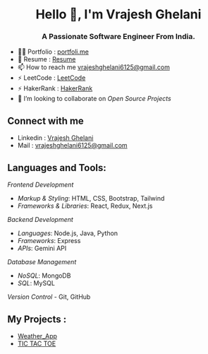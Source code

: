 
<h1 align="center">Hello 👋, I'm Vrajesh Ghelani</h1> 
<h3 align="center">A Passionate Software Engineer From India.</h3> 
 
<!-- <p align="left"> <img src="https://komarev.com/ghpvc/?username=priyanshuvaliya&label=Profile%20views&color=0e75b6&style=flat" alt="priyanshuvaliya" /> </p> -->
  
- 👨‍💻 Portfolio : [portfoli.me](https://drive.google.com/drive/u/0/folders/1ReDsV9dITIbZGXoCJV0W0vP2s_UaBqKY)
- 📄 Resume : [Resume]()
- 📫 How to reach me vrajeshghelani6125@gmail.com  
- ⚡ LeetCode : [LeetCode](https://leetcode.com/u/23IT034/)
- ⚡ HakerRank : [HakerRank](https://www.hackerrank.com/profile/23IT034)
- 🤝 I’m looking to collaborate on *Open Source Projects* 

<h2 align="left">Connect with me </h2>

- Linkedin : [Vrajesh Ghelani](https://www.linkedin.com/in/vrajesh-ghelani-66b7ab288/)
- Mail : vrajeshghelani6125@gmail.com
<h2 align="left">Languages and Tools:</h2>

*Frontend Development*
- *Markup & Styling*: HTML, CSS, Bootstrap, Tailwind
- *Frameworks & Libraries*: React, Redux, Next.js
<!-- - *Design Tools*: Figma -->
 
*Backend Development*
- *Languages*: Node.js, Java, Python
- *Frameworks*: Express
- *APIs*: Gemini API

*Database Management*
- *NoSQL*: MongoDB
- *SQL*: MySQL

*Version Control*
- Git, GitHub

<h2 align="left">My Projects :</h2> 

- [Weather_App](https://weather-app-hazel-five-80.vercel.app/)
- [TIC TAC TOE](https://tic-tac-toe-amber-nine.vercel.app/)
<!--
**VrajeshGhelani/VrajeshGhelani** is a ✨ _special_ ✨ repository because its `README.md` (this file) appears on your GitHub profile.

Here are some ideas to get you started:

- 🔭 I’m currently working on ...
- 🌱 I’m currently learning ...
- 👯 I’m looking to collaborate on ...
- 🤔 I’m looking for help with ...
- 💬 Ask me about ...
- 📫 How to reach me: ...
- 😄 Pronouns: ...
- ⚡ Fun fact: ...
-->
